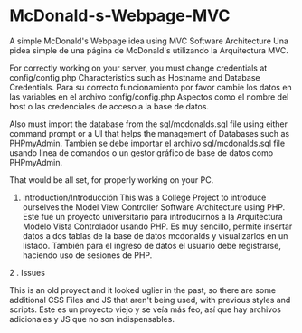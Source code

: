 # McDonald-s-Webpage-MVC
A simple McDonald's Webpage idea using MVC Software Architecture
Una pidea simple de una página de McDonald's utilizando la Arquitectura MVC.

For correctly working on your server, you must change credentials at config/config.php
Characteristics such as Hostname and Database Credentials.
Para su correcto funcionamiento por favor cambie los datos en las variables en el archivo config/config.php
Aspectos como el nombre del host o las credenciales de acceso a la base de datos.

Also must import the database from the sql/mcdonalds.sql file using either command prompt or a UI that helps the management of Databases such as PHPmyAdmin.
También se debe importar el archivo sql/mcdonalds.sql file usando linea de comandos o un gestor gráfico de base de datos como PHPmyAdmin.

That would be all set, for properly working on your PC.

1. Introduction/Introducción
This was a College Project to introduce ourselves the Model View Controller Software Architecture
using PHP.
Este fue un proyecto universitario para introducirnos a la Arquitectura Modelo Vista Controlador usando
PHP.
Es muy sencillo, permite insertar datos a dos tablas de la base de datos mcdonalds y visualizarlos en un listado.
También para el ingreso de datos el usuario debe registrarse, haciendo uso de sesiones de PHP.

2 . Issues

This is an old proyect and it looked uglier in the past, so there are some additional CSS Files and JS  that aren't being used,
with previous styles and scripts.
Este es un proyecto viejo y se veía más feo, así que hay archivos adicionales  y JS que no son indispensables.

